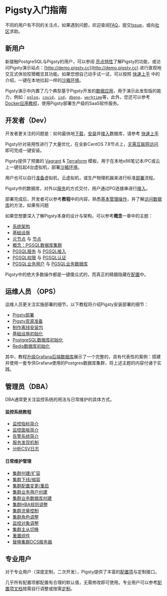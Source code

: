 # Pigsty入门指南

不同的用户有不同的关注点，如果遇到问题，欢迎查阅[FAQ](s-faq.md)，提交[Issue](https://github.com/Vonng/pigsty/issues/new)，或向[社区](community.md)求助。



## 新用户

新接触PostgreSQL与Pigsty的用户，可以参阅 [亮点特性](s-feature.md)了解Pigsty的功能，或访问Pigsty演示站点：[http://demo.pigsty.cc](http://demo.pigsty.cc) 进行直观地交互式体验狡猾概览其功能。如果您想自己动手试一试，可以按照 [快速上手](s-install.md) 中的介绍，一键在本地拉起一样的[沙箱环境](d-sandbox.md)。

Pigsty演示中内置了几个典型基于Pigsty开发的[数据应用](t-application.md)，用于演示此发型版的能力，例如：[`pglog`](http://demo.pigsty.cc/d/pglog-overview)，[`covid`](http://demo.pigsty.cc/d/covid-overview)，[`isd`](http://demo.pigsty.cc/d/isd-overview)，[`dbeng`](http://demo.pigsty.cc/d/dbeng-overview)，[`worktime`](http://demo.pigsty.cc/d/worktime-query)等，此外，您还可以参考 [Docker应用教程](t-docker.md)，使用Pigsty部署生产级的SaaS软件服务。




## 开发者（Dev）

开发者更关注的问题是：如何最快地[下载](d-prepare.md#软件下载)，[安装](s-install.md)并[接入](c-service.md#接入)数据库，请参考 [快速上手](s-install.md)

Pigsty针对易用性进行了大量优化，在全新CentOS 7.8节点上，[无需互联网访问](t-offline.md)即可完成一键安装。

Pigsty提供了预置的 [Vagrant](d-sandbox.md#本地沙箱) & [Terraform](d-sandbox.md#多云部署) 模板，用于在本地x86笔记本/PC或云上一键拉起4台虚拟机，部署[沙箱环境](d-sandbox.md.md)。

用户也可以自行[准备](d-prepare.md)虚拟机，云虚拟机，或生产物理机器来进行标准[部署](d-deploy.md)流程。

Pigsty中的数据库，对外以[服务](c-service.md)的方式交付，用户通过PG连接串进行[接入](c-service.md#接入)。

部署完成后，开发者可以参考**教程**中的内容，熟悉[基本管理操作](r-sop.md)，并了解[访问数据库](c-service.md#接入)的方法，如果有问题

如果您想要深入了解Pigsty本身的设计与架构，可以参考**概念**一章中的主题：
   * [系统架构](c-arch.md)
   * [基础设施](c-infra.md)
   * [元节点](c-nodes.md#元节点) 与 [节点](v-nodes.md#节点)
   * [概念：PGSQL数据库集群](c-pgsql.md)
   * [PGSQL服务](c-service.md#服务) 与 [PGSQL接入](c-service.md#接入)
   * [PGSQL权限](c-privilege.md#权限) 与 [PGSQL认证](c-privilege.md#认证)
   * [PGSQL业务用户](c-pgdbuser.md#用户) 与 [PGSQL业务数据库](c-pgdbuser.md#数据库)

Pigsty中的绝大多数操作都是一键傻瓜式的，而真正的精髓隐藏在[配置](v-config.md)中。




## 运维人员 （OPS）

运维人员更关注实施部署的细节，以下教程将介绍Pigsty安装部署的细节：

   * [Pigsty部署](d-deploy.md)
   * [Pigsty资源准备](d-prepare.md)
   * [制作离线安装包](t-offline.md)
   * [基础设施初始化](p-infra.md)
   * [PostgreSQL数据库初始化](p-pgsql.md)
   * [Redis数据库初始化](p-redis.md)

其中，教程[升级Grafana后端数据库](t-grafana-upgrade.md)展示了一个完整的，具有代表性的案例：搭建并使用一套专供Grafana使用的Postgres数据库集群，将上述主题的内容付诸于实践。



## 管理员（DBA）

DBA通常更关注监控系统的用法与日常维护的具体方式。

#### 监控系统教程

- [监控指标简介](m-metric.md)
- [监控面板简介](m-dashboard.md)
- [告警系统简介](r-alert.md)
- [服务发现机制](m-discovery.md)
- [分析CSV日志](t-application.md#PGLOG)


#### 日常维护管理

- [集群创建/扩容](r-sop.md#case-1：集群创建扩容)
- [集群下线/缩容](r-sop.md#Case-2：集群下线缩容)
- [集群配置变更/重启](r-sop.md#Case-3：集群配置变更重启)
- [集群业务用户创建](r-sop.md#Case-4：集群业务用户创建)
- [集群业务数据库创建](r-sop.md#Case-5：集群业务数据库创建)
- [集群HBA规则调整](r-sop.md#Case-6：集群HBA规则调整)
- [集群流量控制](r-sop.md#Case-7：集群流量控制)
- [集群角色调整](r-sop.md#Case-8：集群角色调整)
- [监控对象调整](r-sop.md#Case-9：监控对象调整)
- [集群主从切换](r-sop.md#Case-10：集群主从切换)
- [重置组件](r-sop.md#Case-11：重置组件)
- [替换集群DCS服务器](r-sop.md#Case-12：替换集群DCS服务器)



## 专业用户

对于专业用户（深度定制，二次开发），Pigsty提供了丰富的[配置项](v-config.md#配置项)与定制接口。

几乎所有配置项都配置有合理的默认值，无需修改即可使用。专业用户可以参考[配置项文档](v-config.md)按需自行调整或按需[定制](v-pgsql-customize.md)。
